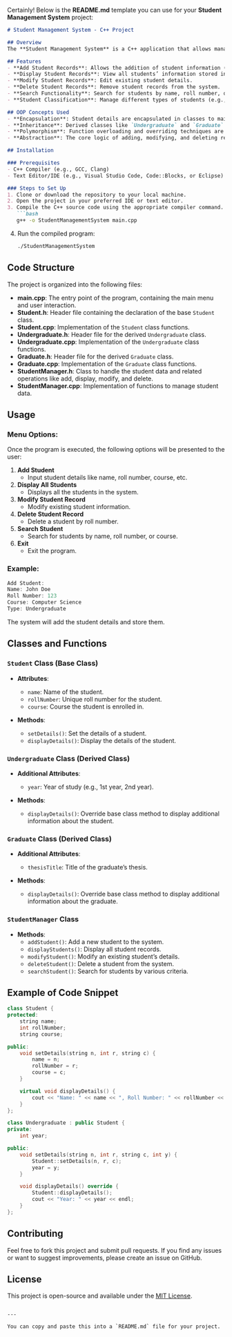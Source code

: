 Certainly! Below is the **README.md** template you can use for your **Student Management System** project:

```markdown
# Student Management System - C++ Project

## Overview
The **Student Management System** is a C++ application that allows managing student records. This project demonstrates the application of various Object-Oriented Programming (OOP) principles such as **Encapsulation**, **Inheritance**, **Polymorphism**, and **Abstraction** to create a well-structured and modular system. The system allows operations like adding, displaying, modifying, and deleting student records.

## Features
- **Add Student Records**: Allows the addition of student information (e.g., name, roll number, course, etc.).
- **Display Student Records**: View all students’ information stored in the system.
- **Modify Student Records**: Edit existing student details.
- **Delete Student Records**: Remove student records from the system.
- **Search Functionality**: Search for students by name, roll number, or course.
- **Student Classification**: Manage different types of students (e.g., undergraduate, graduate) using inheritance.

## OOP Concepts Used
- **Encapsulation**: Student details are encapsulated in classes to maintain the integrity of student data.
- **Inheritance**: Derived classes like `Undergraduate` and `Graduate` inherit common properties and functions from the base `Student` class.
- **Polymorphism**: Function overloading and overriding techniques are implemented for student management.
- **Abstraction**: The core logic of adding, modifying, and deleting records is abstracted away from the user interface (menu-driven options).

## Installation

### Prerequisites
- C++ Compiler (e.g., GCC, Clang)
- Text Editor/IDE (e.g., Visual Studio Code, Code::Blocks, or Eclipse)

### Steps to Set Up
1. Clone or download the repository to your local machine.
2. Open the project in your preferred IDE or text editor.
3. Compile the C++ source code using the appropriate compiler command.
   ```bash
   g++ -o StudentManagementSystem main.cpp
   ```
4. Run the compiled program:
   ```bash
   ./StudentManagementSystem
   ```

## Code Structure
The project is organized into the following files:

- **main.cpp**: The entry point of the program, containing the main menu and user interaction.
- **Student.h**: Header file containing the declaration of the base `Student` class.
- **Student.cpp**: Implementation of the `Student` class functions.
- **Undergraduate.h**: Header file for the derived `Undergraduate` class.
- **Undergraduate.cpp**: Implementation of the `Undergraduate` class functions.
- **Graduate.h**: Header file for the derived `Graduate` class.
- **Graduate.cpp**: Implementation of the `Graduate` class functions.
- **StudentManager.h**: Class to handle the student data and related operations like add, display, modify, and delete.
- **StudentManager.cpp**: Implementation of functions to manage student data.

## Usage

### Menu Options:
Once the program is executed, the following options will be presented to the user:

1. **Add Student**
   - Input student details like name, roll number, course, etc.
2. **Display All Students**
   - Displays all the students in the system.
3. **Modify Student Record**
   - Modify existing student information.
4. **Delete Student Record**
   - Delete a student by roll number.
5. **Search Student**
   - Search for students by name, roll number, or course.
6. **Exit**
   - Exit the program.

### Example:

```cpp
Add Student:
Name: John Doe
Roll Number: 123
Course: Computer Science
Type: Undergraduate
```

The system will add the student details and store them.

## Classes and Functions

### `Student` Class (Base Class)
- **Attributes**:
  - `name`: Name of the student.
  - `rollNumber`: Unique roll number for the student.
  - `course`: Course the student is enrolled in.
  
- **Methods**:
  - `setDetails()`: Set the details of a student.
  - `displayDetails()`: Display the details of the student.
  
### `Undergraduate` Class (Derived Class)
- **Additional Attributes**:
  - `year`: Year of study (e.g., 1st year, 2nd year).
  
- **Methods**:
  - `displayDetails()`: Override base class method to display additional information about the student.

### `Graduate` Class (Derived Class)
- **Additional Attributes**:
  - `thesisTitle`: Title of the graduate’s thesis.

- **Methods**:
  - `displayDetails()`: Override base class method to display additional information about the graduate.

### `StudentManager` Class
- **Methods**:
  - `addStudent()`: Add a new student to the system.
  - `displayStudents()`: Display all student records.
  - `modifyStudent()`: Modify an existing student’s details.
  - `deleteStudent()`: Delete a student from the system.
  - `searchStudent()`: Search for students by various criteria.

## Example of Code Snippet

```cpp
class Student {
protected:
    string name;
    int rollNumber;
    string course;

public:
    void setDetails(string n, int r, string c) {
        name = n;
        rollNumber = r;
        course = c;
    }

    virtual void displayDetails() {
        cout << "Name: " << name << ", Roll Number: " << rollNumber << ", Course: " << course << endl;
    }
};

class Undergraduate : public Student {
private:
    int year;

public:
    void setDetails(string n, int r, string c, int y) {
        Student::setDetails(n, r, c);
        year = y;
    }

    void displayDetails() override {
        Student::displayDetails();
        cout << "Year: " << year << endl;
    }
};
```

## Contributing

Feel free to fork this project and submit pull requests. If you find any issues or want to suggest improvements, please create an issue on GitHub.

## License
This project is open-source and available under the [MIT License](LICENSE).
```

---

You can copy and paste this into a `README.md` file for your project.
